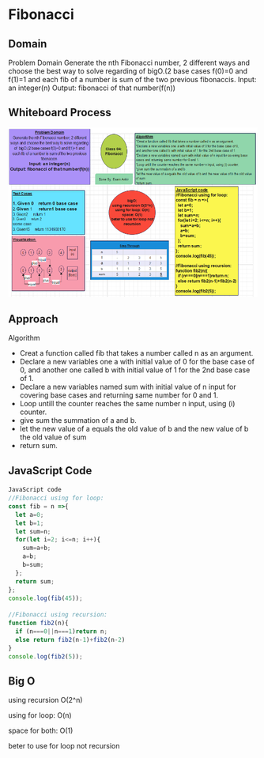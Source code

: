 # Fibonacci

## Domain
Problem Domain
Generate the nth Fibonacci number, 2 different ways and choose the best way to solve regarding of  bigO.(2 base cases f(0)=0 and f(1)=1 and each fib of a number is sum of the two previous fibonaccis.
Input: an integer(n)
Output: fibonacci of that number(f(n))


## Whiteboard Process
![Whiteboard Image](./Fibonacci.PNG)


## Approach
Algorithm
* Creat a function called fib that takes a number called n as an argument.
* Declare a new variables one a with initial value of 0 for the base case of 0,
and another one called b with initial value of 1 for the 2nd base case of 1.
* Declare a new variables named sum with initial value of n input for covering base cases and returning same number for 0 and 1.
* Loop untill the counter reaches the same number n input, using (i) counter.
* give sum the summation of a and b.
* let the new value of a equals the old value of b and the new value of b the old value of sum
* return sum.


## JavaScript Code

```js
JavaScript code
//Fibonacci using for loop:
const fib = n =>{
  let a=0;
  let b=1;
  let sum=n;
  for(let i=2; i<=n; i++){
    sum=a+b;
    a=b;
    b=sum;
  };
  return sum;
};
console.log(fib(45));

//Fibonacci using recursion:
function fib2(n){
  if (n===0||n===1)return n;
  else return fib2(n-1)+fib2(n-2)
}
console.log(fib2(5));

```

## Big O

using recursion O(2^n)

using for loop: O(n)

space for both: O(1)

beter to use for loop not recursion








